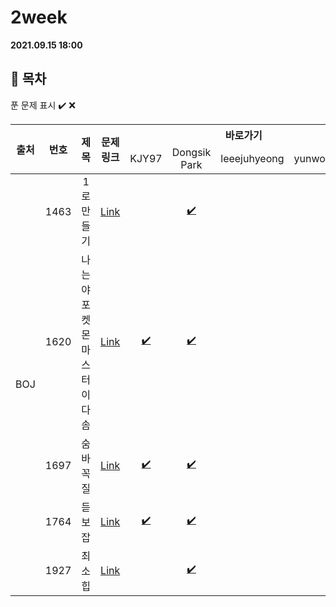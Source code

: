 # 2week

**2021.09.15 18:00**

## :bookmark_tabs: 목차

푼 문제 표시 ✔️ ❌

<table>
    <thead align="center">
        <tr>
            <th rowspan ="2" >출처</th>
            <th rowspan ="2">번호</th>
            <th rowspan ="2">제목</th>
            <th rowspan ="2">문제링크</th>
            <th colspan ="4">바로가기</th>
        </tr>
         <tr>
            <td>KJY97</td>
            <td>Dongsik Park</td>
            <td>leeejuhyeong</td>
            <td>yunwonjeong</td>
        </tr>
    </thead>
    <tbody  align="center">
    	<tr>
    		<td rowspan="5">BOJ</td>
    		<td>1463</td>
    		<td>1로 만들기</td>
    		<td><a href="https://www.acmicpc.net/problem/1463">Link</a></td>
            <td><a href=""></a></td>
            <td><a href="DONGSIIK/1463.java">✔️</a></td>
            <td><a href=""></a></td>
            <td><a href=""> </a></td>
    	</tr>
    	<tr>
    		<td>1620</td>
    		<td>나는야 포켓몬 마스터 이다솜</td>
    		<td><a href="https://www.acmicpc.net/problem/1620">Link</a></td>
    		<td><a href="KJY97/BOJ_1620.java">✔️</a></td>
    		<td><a href="DONGSIIK/1620.java">✔️</a></td>
    		<td><a href=""> </a></td>
    		<td><a href=""> </a></td>
    	</tr>
      <tr>
    		<td>1697</td>
    		<td>숨바꼭질</td>
    		<td><a href="https://www.acmicpc.net/problem/1697">Link</a></td>
    		<td><a href="KJY97/BOJ_1697.java">✔️</a></td>
    		<td><a href="DONGSIIK/1697.java">✔️</a></td>
    		<td><a href=""> </a></td>
    		<td><a href=""> </a></td>
    	</tr>
      <tr>
    		<td>1764</td>
    		<td>듣보잡</td>
    		<td><a href="https://www.acmicpc.net/problem/1764">Link</a></td>
    		<td><a href="KJY97/BOJ_1764.java">✔️</a></td>
    		<td><a href="DONGSIIK/1764.java">✔️</a></td>
    		<td><a href=""> </a></td>
    		<td><a href=""> </a></td>
    	</tr>
      <tr>
    		<td>1927</td>
    		<td>최소 힙</td>
    		<td><a href="https://www.acmicpc.net/problem/1927">Link</a></td>
    		<td><a href=""> </a></td>
    		<td><a href="DONGSIIK/1927.java">✔️</a></td>
    		<td><a href=""> </a></td>
    		<td><a href=""> </a></td>
    	</tr>
    </tbody>
</table>



